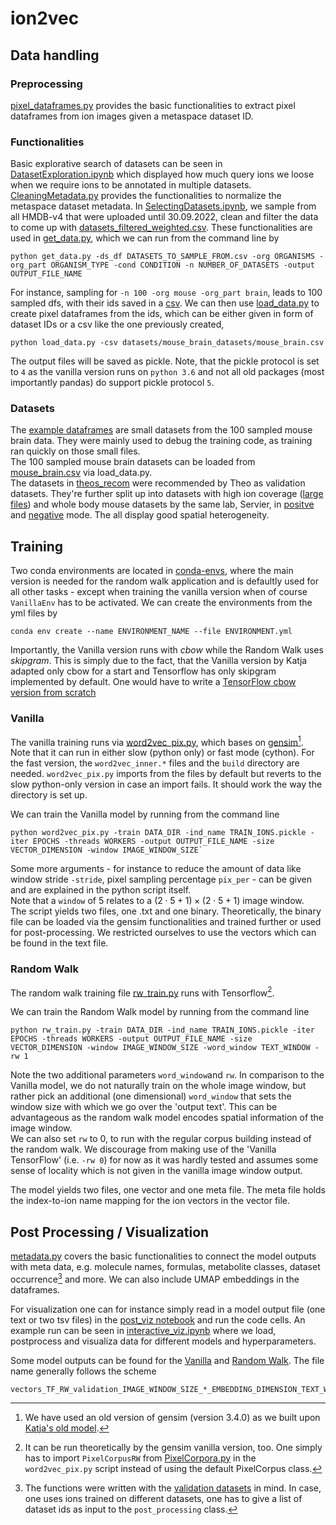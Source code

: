 # ion2vec

## Data handling

### Preprocessing
[pixel_dataframes.py](pixel_dataframes.py) provides the basic functionalities to extract pixel dataframes from ion images given a metaspace dataset ID. 

### Functionalities
Basic explorative search of datasets can be seen in [DatasetExploration.ipynb](datasets/DatasetExploration.ipynb) which displayed how much query ions we loose when we require ions to be annotated in multiple datasets. <br>
[CleaningMetadata.py](datasets/CleaningMetadata.py) provides the functionalities to normalize the metaspace dataset metadata. In [SelectingDatasets.ipynb](datasets/SelectingDatasets.ipynb), we  sample from all HMDB-v4 that were uploaded until 30.09.2022, clean and filter the data to come up with [datasets_filtered_weighted.csv](datasets/datasets_filtered_weighted.csv).
 These functionalities are used in [get_data.py](datasets/get_data.py), which we can run from the command line by 
```
python get_data.py -ds_df DATASETS_TO_SAMPLE_FROM.csv -org ORGANISMS -org_part ORGANISM_TYPE -cond CONDITION -n NUMBER_OF_DATASETS -output OUTPUT_FILE_NAME
```
For instance, sampling for `-n 100 -org mouse -org_part brain`, leads to 100 sampled dfs, with their ids saved in a [csv](datasets/mouse_brain_datasets/mouse_brain.csv). We can then use [load_data.py](datasets/load_data.py) to create pixel dataframes from the ids, which can be either given in form of dataset IDs or a csv like the one previously created, 
```
python load_data.py -csv datasets/mouse_brain_datasets/mouse_brain.csv
```
The output files will be saved as pickle. Note, that the pickle protocol is set to `4` as the vanilla version runs on `python 3.6` and not all old packages (most importantly pandas) do support pickle protocol `5`. 

### Datasets
The [example dataframes](datasets/example_dfs/) are small datasets from the 100 sampled mouse brain data. They were mainly used to debug the training code, as training ran quickly on those small files. <br>
The 100 sampled mouse brain datasets can be loaded from [mouse_brain.csv](datasets/mouse_brain_datasets/mouse_brain.csv) via load_data.py. <br>
The datasets in [theos_recom](datasets/theos_recom/) were recommended by Theo as validation datasets. They're further split up into datasets with high ion coverage ([large files](datasets/theos_recom/No1/)) and whole body mouse datasets by the same lab, Servier, in [positve](datasets/theos_recom/mouse_wb_pos/) and [negative](datasets/theos_recom/mouse_wb_neg/) mode. The all display good spatial heterogeneity. 

## Training
Two conda environments are located in [conda-envs](conda-envs), where the main version is needed for the random walk application and is defaultly used for all other tasks - except when training the vanilla version when of course `VanillaEnv` has to be activated. We can create the environments from the yml files by
```
conda env create --name ENVIRONMENT_NAME --file ENVIRONMENT.yml
```

Importantly, the Vanilla version runs with *cbow* while the Random Walk uses *skipgram*. This is simply due to the fact, that the Vanilla version by Katja adapted only cbow for a start and Tensorflow has only skipgram implemented by default. One would have to write a [TensorFlow cbow version from scratch](https://gist.github.com/yxtay/a94d971955d901c4690129580a4eafb9)

### Vanilla
The vanilla training runs via [word2vec_pix.py](word2vec_pix.py), which bases on [gensim](https://radimrehurek.com/gensim/models/word2vec.html)[^1]. Note that it can run in either slow (python only) or fast mode (cython). For the fast version, the `word2vec_inner.*` files and the `build` directory are needed. `word2vec_pix.py` imports from the files by default but reverts to the slow python-only version in case an import fails. It should work the way the directory is set up. <br>

We can train the Vanilla model by running from the command line
```
python word2vec_pix.py -train DATA_DIR -ind_name TRAIN_IONS.pickle -iter EPOCHS -threads WORKERS -output OUTPUT_FILE_NAME -size VECTOR_DIMENSION -window IMAGE_WINDOW_SIZE`
```
Some more arguments - for instance to reduce the amount of data like window stride `-stride`, pixel sampling percentage `pix_per` - can be given and are explained in the python script itself. <br>
Note that a `window` of 5 relates to a $(2 \cdot 5 +1) \times (2 \cdot 5 +1)$ image window. <br>
The script yields two files, one .txt and one binary. Theoretically, the binary file can be loaded via the gensim functionalities and trained further or used for post-processing. We restricted ourselves to use the vectors which can be found in the text file. 

### Random Walk
The random walk training file [rw_train.py](rw_train.py) runs with Tensorflow[^2]. 

We can train the Random Walk model by running from the command line
```
python rw_train.py -train DATA_DIR -ind_name TRAIN_IONS.pickle -iter EPOCHS -threads WORKERS -output OUTPUT_FILE_NAME -size VECTOR_DIMENSION -window IMAGE_WINDOW_SIZE -word_window TEXT_WINDOW -rw 1 
```
Note the two additional parameters `word_window`and `rw`. In comparison to the Vanilla model, we do not naturally train on the whole image window, but rather pick an additional (one dimensional) `word_window` that sets the window size with which we go over the 'output text'. This can be advantageous as the random walk model encodes spatial information of the image window. <br>
We can also set `rw` to 0, to run with the regular corpus building instead of the random walk. We discourage from making use of the 'Vanilla TensorFlow' (i.e. `-rw 0`) for now as it was hardly tested and assumes some sense of locality which is not given in the vanilla image window output. <br>

The model yields two files, one vector and one meta file. The meta file holds the index-to-ion name mapping for the ion vectors in the vector file.

## Post Processing / Visualization

[metadata.py](metadata.py) covers the basic functionalities to connect the model outputs with meta data, e.g. molecule names, formulas, metabolite classes, dataset occurrence[^3] and more. We can also include UMAP embeddings in the dataframes. <br>

For visualization one can for instance simply read in a model output file (one text or two tsv files) in the [post_viz notebook](post_viz.ipynb) and run the code cells. An example run can be seen in [interactive_viz.ipynb](interactive_viz.ipynb) where we load, postprocess and visualiza data for different models and hyperparameters. <br>

Some model outputs can be found for the [Vanilla](slurm_job/Vanilla_output/) and [Random Walk](RW_output/). The file name generally follows the scheme 
```
vectors_TF_RW_validation_IMAGE_WINDOW_SIZE_*_EMBEDDING_DIMENSION_TEXT_WINDOW_SIZE_rw.tsv
```

[^1]: We have used an old version of gensim (version 3.4.0) as we built upon [Katja's old model](https://github.com/eovchinn/word2vec_pixel). 
[^2]: It can be run theoretically by the gensim vanilla version, too. One simply has to import `PixelCorpusRW` from [PixelCorpora.py](PixelCorpora.py) in the `word2vec_pix.py` script instead of using the default PixelCorpus class. 
[^3]: The functions were written with the [validation datasets](datasets/theos_recom/mouse_wb_pos/) in mind. In case, one uses ions trained on different datasets, one has to give a list of dataset ids as input to the `post_processing` class.